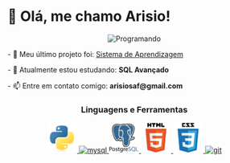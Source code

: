 <h1>👋 Olá, me chamo Arisio!</h1>
<div align="center">
  <img alt="Programando" width="400" src="https://media1.tenor.com/m/NOYF3f82b_gAAAAC/programmer.gif">
</div>

<p>- 🔭 Meu último projeto foi: <a href="https://github.com/arisioandradee/Sistema-Apredizagem" target="_blank" rel="noreferrer">Sistema de Aprendizagem</a></p>
<p>- 🌱 Atualmente estou estudando: <strong>SQL Avançado</strong></p>
<p>- 📫 Entre em contato comigo: <strong>arisiosaf@gmail.com</strong></p>

<div align="center">
  <h3>Linguagens e Ferramentas</h3>
  <a href="https://www.python.org" target="_blank" rel="noreferrer">
    <img src="https://raw.githubusercontent.com/devicons/devicon/master/icons/python/python-original.svg" alt="python" width="60" height="60"/>
  </a>
  <a href="https://www.mysql.com/" target="_blank" rel="noreferrer">
    <img src="https://cdn.jsdelivr.net/gh/devicons/devicon@latest/icons/mysql/mysql-original.svg" alt="mysql" width="60" height="60"/>
  </a>
  <a href="https://www.postgresql.org" target="_blank" rel="noreferrer">
    <img src="https://raw.githubusercontent.com/devicons/devicon/master/icons/postgresql/postgresql-original-wordmark.svg" alt="postgresql" width="60" height="60"/>
  </a>
  <a href="https://www.w3.org/html/" target="_blank" rel="noreferrer">
    <img src="https://raw.githubusercontent.com/devicons/devicon/master/icons/html5/html5-original-wordmark.svg" alt="html5" width="60" height="60"/>
  </a>
  <a href="https://www.w3schools.com/css/" target="_blank" rel="noreferrer">
    <img src="https://raw.githubusercontent.com/devicons/devicon/master/icons/css3/css3-original-wordmark.svg" alt="css3" width="60" height="60"/>
  </a>
  <a href="https://git-scm.com/" target="_blank" rel="noreferrer">
    <img src="https://www.vectorlogo.zone/logos/git-scm/git-scm-icon.svg" alt="git" width="50" height="50"/>
  </a>
</div>
